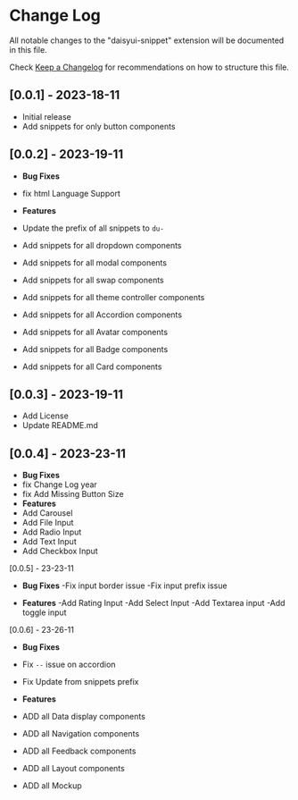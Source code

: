 # Change Log

All notable changes to the "daisyui-snippet" extension will be documented in this file.

Check [Keep a Changelog](http://keepachangelog.com/) for recommendations on how to structure this file.

## [0.0.1] - 2023-18-11

-   Initial release
-   Add snippets for only button components

## [0.0.2] - 2023-19-11

-   **Bug Fixes**
-   fix html Language Support

-   **Features**
-   Update the prefix of all snippets to `du-`
-   Add snippets for all dropdown components
-   Add snippets for all modal components
-   Add snippets for all swap components
-   Add snippets for all theme controller components
-   Add snippets for all Accordion components
-   Add snippets for all Avatar components
-   Add snippets for all Badge components
-   Add snippets for all Card components

## [0.0.3] - 2023-19-11

-   Add License
-   Update README.md

## [0.0.4] - 2023-23-11

-   **Bug Fixes**
-   fix Change Log year
-   fix Add Missing Button Size
-   **Features**
-   Add Carousel
-   Add File Input
-   Add Radio Input
-   Add Text Input
-   Add Checkbox Input

[0.0.5] - 23-23-11

-   **Bug Fixes**
    -Fix input border issue
    -Fix input prefix issue

-   **Features**
    -Add Rating Input
    -Add Select Input
    -Add Textarea input
    -Add toggle input

[0.0.6] - 23-26-11

-   **Bug Fixes**
-   Fix `--` issue on accordion
-   Fix Update from snippets prefix

-   **Features**
-   ADD all Data display components
-   ADD all Navigation components
-   ADD all Feedback components
-   ADD all Layout components
-   ADD all Mockup
